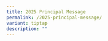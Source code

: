```yaml
---
title: 2025 Principal Message
permalink: /2025-principal-message/
variant: tiptap
description: ""
---
```

